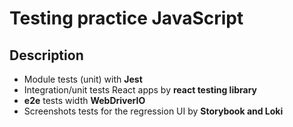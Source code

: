 # Testing practice JavaScript

## Description

<ul>
  <li>Module tests (unit) with <strong>Jest</strong></li>
  <li>Integration/unit tests React apps by <strong>react testing library</strong></li>
  <li><strong>e2e</strong> tests width <strong>WebDriverIO</strong></li>
  <li>Screenshots tests for the regression UI by <strong>Storybook and Loki</strong></li>
</ul>
